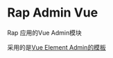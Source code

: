 # Rap Admin Vue

Rap 应用的Vue Admin模块

采用的是[Vue Element Admin的模板](https://github.com/PanJiaChen/vueAdmin-template/blob/master/README-zh.md)
